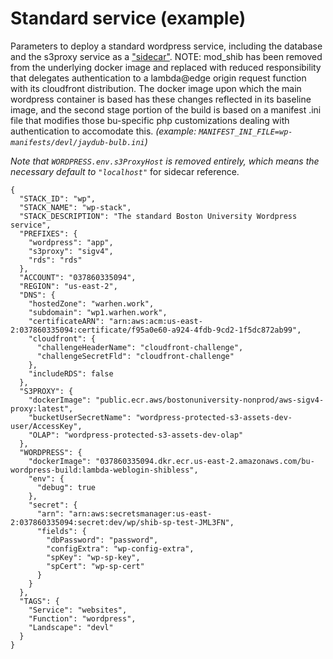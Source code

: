 # Standard service (example)

Parameters to deploy a standard wordpress service, including the database and the s3proxy service as a ["sidecar"](https://docs.aws.amazon.com/AmazonECS/latest/bestpracticesguide/fargate-security-considerations.html).
NOTE: mod_shib has been removed from the underlying docker image and replaced with reduced responsibility that delegates authentication to a lambda@edge origin request function with its cloudfront distribution. The docker image upon which the main wordpress container is based has these changes reflected in its baseline image, and the second stage portion of the build is based on a manifest .ini file that modifies those bu-specific php customizations dealing with authentication to accomodate this. *(example: `MANIFEST_INI_FILE=wp-manifests/devl/jaydub-bulb.ini`)*

*Note that `WORDPRESS.env.s3ProxyHost` is removed entirely, which means the necessary default to `"localhost"`* for sidecar reference.

```
{
  "STACK_ID": "wp",
  "STACK_NAME": "wp-stack",
  "STACK_DESCRIPTION": "The standard Boston University Wordpress service",
  "PREFIXES": {
    "wordpress": "app",
    "s3proxy": "sigv4",
    "rds": "rds"
  },
  "ACCOUNT": "037860335094",
  "REGION": "us-east-2",
  "DNS": {
    "hostedZone": "warhen.work",
    "subdomain": "wp1.warhen.work",
    "certificateARN": "arn:aws:acm:us-east-2:037860335094:certificate/f95a0e60-a924-4fdb-9cd2-1f5dc872ab99",
    "cloudfront": {
      "challengeHeaderName": "cloudfront-challenge",
      "challengeSecretFld": "cloudfront-challenge"
    },
    "includeRDS": false
  },
  "S3PROXY": {
    "dockerImage": "public.ecr.aws/bostonuniversity-nonprod/aws-sigv4-proxy:latest",
    "bucketUserSecretName": "wordpress-protected-s3-assets-dev-user/AccessKey",
    "OLAP": "wordpress-protected-s3-assets-dev-olap"
  },
  "WORDPRESS": {
    "dockerImage": "037860335094.dkr.ecr.us-east-2.amazonaws.com/bu-wordpress-build:lambda-weblogin-shibless",
    "env": {
      "debug": true
    },
    "secret": {
      "arn": "arn:aws:secretsmanager:us-east-2:037860335094:secret:dev/wp/shib-sp-test-JML3FN",
      "fields": {
        "dbPassword": "password",
        "configExtra": "wp-config-extra",
        "spKey": "wp-sp-key",
        "spCert": "wp-sp-cert"
      }      
    }
  },
  "TAGS": {
    "Service": "websites",
    "Function": "wordpress",
    "Landscape": "devl"
  }
}
```
